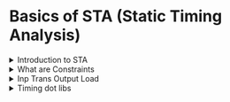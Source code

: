 # Basics of STA (Static Timing Analysis)

<details>
<summary>Introduction to STA </summary>
<br>

##### Max Delay Constraint
![image](https://github.com/user-attachments/assets/8aa430b2-ce66-4d64-9ed0-eb3a897e0372)

##### Min Delay Constraint

![image](https://github.com/user-attachments/assets/a15699c2-a3b9-420d-8195-69c3aa66cfc5)
![image](https://github.com/user-attachments/assets/1d050675-25e9-42d5-8bb3-ef61b85962dd)

##### Why Delay: Water Bucket Analogy
###### Example 1
![image](https://github.com/user-attachments/assets/f037b92f-3b0f-427e-b35e-8eafe105b42f)

+ Delay is a function of Inflow
+ Inflow of water ----> Inflow of current
+ Therefore Faster current source is having less delay

###### Example 2
Delay = function (load capacitance)

![image](https://github.com/user-attachments/assets/b7844bee-5d1f-4e62-af7d-5270da7296b9)

#### Is delay of cell is constatnt?

###### Delay of gate = function (input transition, output load)

![image](https://github.com/user-attachments/assets/f7db544a-5136-42b7-a651-195aff60e360)

### Timing Arcs

#### Combinational Cell

+ Delay information from every input pin to every output pin which it can control is present in timing arcs
+ Example
![image](https://github.com/user-attachments/assets/0918f0f6-9d08-4c3a-b5b0-e71a6b485a74)

#### Sequential Cell [D flip-flop, D latch]

![image](https://github.com/user-attachments/assets/2476ba4f-85bb-45bf-9a55-b4fa435cbed5)

![image](https://github.com/user-attachments/assets/9780917c-2140-4326-ae93-3ebc5e54675b)

![image](https://github.com/user-attachments/assets/2951cb01-67ca-49c6-8e0d-9b24cd9e20f3)

</details>

<details>
<summary>What are Constraints </summary>
<br>

#### What are timing paths and how it affects design?

###### Example
![image](https://github.com/user-attachments/assets/562cc8c4-3298-408c-9b63-7433c5b74097)

###### Start and End points of timing paths

![image](https://github.com/user-attachments/assets/b78223ce-93cb-44ae-a385-79c638b52fef)

##### Timing Paths Summary

![image](https://github.com/user-attachments/assets/e4d68547-4f3e-4d92-8ea3-8735dc7582af)


#### Constrainig the Design- Why Constraints?

##### Example 1
![image](https://github.com/user-attachments/assets/2308f304-3aa5-45f3-82e7-ff566530c558)

###### Example 2

![image](https://github.com/user-attachments/assets/d42e3127-eece-41f8-a625-e3aa6d1eaa52)


</details>

<details>
<summary>Inp Trans Output Load </summary>
<br>


</details>

<details>
<summary>Timing dot libs </summary>
<br>


</details>
